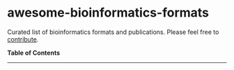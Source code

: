 # awesome-bioinformatics-formats
Curated list of bioinformatics formats and publications. Please feel free to [contribute](https://github.com/kmhernan/awesome-bioinformatics-formats/blob/master/CONTRIBUTING.md).

**Table of Contents**

----

